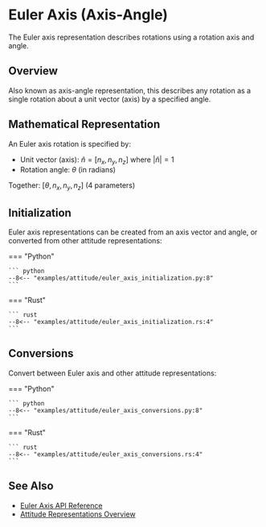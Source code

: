 # Euler Axis (Axis-Angle)

The Euler axis representation describes rotations using a rotation axis and angle.

## Overview

Also known as axis-angle representation, this describes any rotation as a single rotation about a unit vector (axis) by a specified angle.

## Mathematical Representation

An Euler axis rotation is specified by:

- Unit vector (axis): $\hat{n} = [n_x, n_y, n_z]$ where $|\hat{n}| = 1$
- Rotation angle: $\theta$ (in radians)

Together: $[\theta, n_x, n_y, n_z]$ (4 parameters)

## Initialization

Euler axis representations can be created from an axis vector and angle, or converted from other attitude representations:

=== "Python"

    ``` python
    --8<-- "examples/attitude/euler_axis_initialization.py:8"
    ```

=== "Rust"

    ``` rust
    --8<-- "examples/attitude/euler_axis_initialization.rs:4"
    ```

## Conversions

Convert between Euler axis and other attitude representations:

=== "Python"

    ``` python
    --8<-- "examples/attitude/euler_axis_conversions.py:8"
    ```

=== "Rust"

    ``` rust
    --8<-- "examples/attitude/euler_axis_conversions.rs:4"
    ```

## See Also

- [Euler Axis API Reference](../../library_api/attitude/euler_axis.md)
- [Attitude Representations Overview](index.md)
